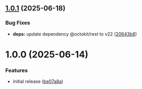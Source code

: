 ## [1.0.1](https://github.com/AlessandroZanatta/label-action/compare/v1.0.0...v1.0.1) (2025-06-18)


### Bug Fixes

* **deps:** update dependency @octokit/rest to v22 ([20643b8](https://github.com/AlessandroZanatta/label-action/commit/20643b8df43e6772883647ae09095ce72c446a7d))

# 1.0.0 (2025-06-14)


### Features

* initial release ([be07a8a](https://github.com/AlessandroZanatta/label-action/commit/be07a8a3932ad30eb241c28cdd612aaf5cdf98c6))
